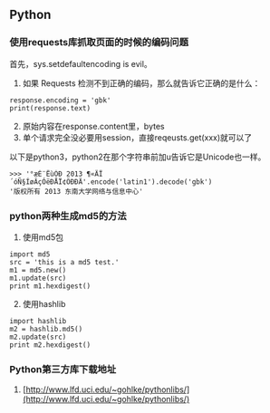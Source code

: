 ## Python
### 使用requests库抓取页面的时候的编码问题  
首先，sys.setdefaultencoding is evil。  
1. 如果 Requests 检测不到正确的编码，那么就告诉它正确的是什么：  
```
response.encoding = 'gbk'  
print(response.text)
```

2. 原始内容在response.content里，bytes
3. 单个请求完全没必要用session，直接reqeusts.get(xxx)就可以了

以下是python3，python2在那个字符串前加u告诉它是Unicode也一样。
```
>>> '°æÈ¨ËùÓÐ 2013 ¶«ÄÏ´óÑ§ÍøÂçÓëÐÅÏ¢ÖÐÐÄ'.encode('latin1').decode('gbk')
'版权所有 2013 东南大学网络与信息中心'
```

### python两种生成md5的方法
1. 使用md5包  
```
import md5
src = 'this is a md5 test.'   
m1 = md5.new()   
m1.update(src)   
print m1.hexdigest()   
```

2. 使用hashlib
```
import hashlib   
m2 = hashlib.md5()   
m2.update(src)   
print m2.hexdigest()   
```


### Python第三方库下载地址
1. [http://www.lfd.uci.edu/~gohlke/pythonlibs/](http://www.lfd.uci.edu/~gohlke/pythonlibs/)
